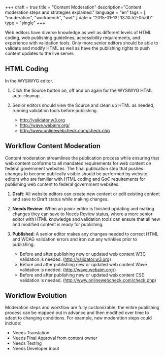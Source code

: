 +++
draft = true
title = "Content Moderation"
description="Content moderation steps and strategies explained."
language = "en"
tags = [
    "moderation",
    "workbench",
    "wxt"
]
date = "2015-01-13T13:10:52-05:00"
type = "single"
+++

Web editors have diverse knowledge as well as different levels of HTML coding, web publishing guidelines, accessibility requirements, and experience with validation tools. Only more senior editors should be able to validate and modify HTML as well as have the publishing rights to push content updates to the live server.

## HTML Coding

In the WYSIWYG editor.

1. Click the Source button on, off and on again for the WYSIWYG HTML auto-cleanup.

2. Senior editors should view the Source and clean up HTML as needed, running validation tools before publishing.

    * http://validator.w3.org
    * http://wave.webaim.org/
    * http://www.onlinewebcheck.com/check.php

## Workflow Content Moderation

Content moderation streamlines the publication process while ensuring that web content conforms to all mandated requirements for web content on federal government websites. The final publication step that pushes changes to become publically visible should be performed by website editors who are familiar with HTML coding and GoC requirements for publishing web content to federal government websites.

1. **Draft**: All website editors can create new content or edit existing content and save to Draft status while making changes.

2. **Needs Review**: When an junior editor is finished updating and making changes they can save to Needs Review status, where a more senior editor with HTML knowledge and validation tools can ensure that all new and modified content is ready for publishing.

3. **Published**: A senior editor makes any changes needed to correct HTML and WCAG validation errors and iron out any wrinkles prior to publishing.

    * Before and after publishing new or updated web content W3C validation is needed.   (http://validator.w3.org)
    * Before and after publishing new or updated web content Wave validation is needed. (http://wave.webaim.org/)
    * Before and after publishing new or updated web content CSE validation is needed. (http://www.onlinewebcheck.com/check.php)

## Workflow Evolution

Moderation steps and workflow are fully customizable; the entire publishing process can be mapped out in advance and then modified over time to adapt to changing conditions. For example, new moderation steps could include:

*   Needs Translation
*   Needs Final Approval from content owner
*   Needs Testing
*   Needs Developer input
